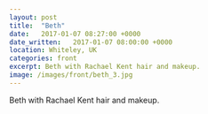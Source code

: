 ```yaml
---
layout: post
title:  "Beth"
date:   2017-01-07 08:27:00 +0000
date_written:   2017-01-07 08:00:00 +0000
location: Whiteley, UK
categories: front
excerpt: Beth with Rachael Kent hair and makeup.
image: /images/front/beth_3.jpg
---
```

Beth with Rachael Kent hair and makeup.
